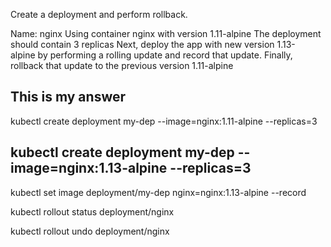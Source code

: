 Create a deployment and perform rollback.

Name: nginx
Using container nginx with version 1.11-alpine
The deployment should contain 3 replicas
Next, deploy the app with new version 1.13-alpine by performing a rolling update and record that update.
Finally, rollback that update to the previous version 1.11-alpine 


## This is my answer 

kubectl create deployment my-dep --image=nginx:1.11-alpine --replicas=3

## kubectl create deployment my-dep --image=nginx:1.13-alpine --replicas=3

kubectl set image deployment/my-dep nginx=nginx:1.13-alpine --record

kubectl rollout status deployment/nginx

kubectl rollout undo deployment/nginx


